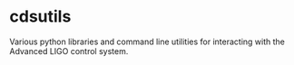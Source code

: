cdsutils
========

Various python libraries and command line utilities for interacting
with the Advanced LIGO control system.
